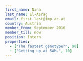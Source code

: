 ```yaml
---
first_name: Nina
last_name: El-Asrag
email: first.last@imp.ac.at
country: Austria
member_from: September 2016
member_till: now
position: Intern
properties:
  - ["The fastest genotyper", 90]
  - ["Getting up at 5AM.", 10]
---
```

